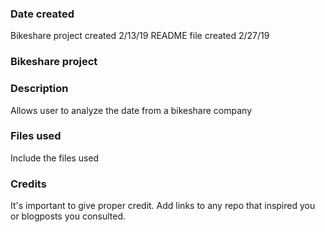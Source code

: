 ### Date created
Bikeshare project created 2/13/19
README file created 2/27/19

### Bikeshare project

### Description
Allows user to analyze the date from a bikeshare company 

### Files used
Include the files used

### Credits
It's important to give proper credit. Add links to any repo that inspired you or blogposts you consulted.

